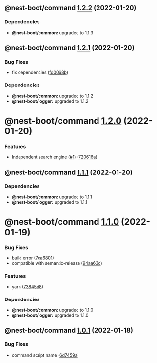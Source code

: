 ## @nest-boot/command [1.2.2](https://github.com/d4rkcr0w/nest-boot/compare/@nest-boot/command@1.2.1...@nest-boot/command@1.2.2) (2022-01-20)





### Dependencies

* **@nest-boot/common:** upgraded to 1.1.3

## @nest-boot/command [1.2.1](https://github.com/d4rkcr0w/nest-boot/compare/@nest-boot/command@1.2.0...@nest-boot/command@1.2.1) (2022-01-20)


### Bug Fixes

* fix dependencies ([fd0068b](https://github.com/d4rkcr0w/nest-boot/commit/fd0068b0842bb0001038dca8b6375d464dd89ed6))





### Dependencies

* **@nest-boot/common:** upgraded to 1.1.2
* **@nest-boot/logger:** upgraded to 1.1.2

# @nest-boot/command [1.2.0](https://github.com/d4rkcr0w/nest-boot/compare/@nest-boot/command@1.1.1...@nest-boot/command@1.2.0) (2022-01-20)


### Features

* Independent search engine ([#1](https://github.com/d4rkcr0w/nest-boot/issues/1)) ([720616a](https://github.com/d4rkcr0w/nest-boot/commit/720616aa01bf769b57e77ec444a2e00f4b785a52))

## @nest-boot/command [1.1.1](https://github.com/d4rkcr0w/nest-boot/compare/@nest-boot/command@1.1.0...@nest-boot/command@1.1.1) (2022-01-20)





### Dependencies

* **@nest-boot/common:** upgraded to 1.1.1
* **@nest-boot/logger:** upgraded to 1.1.1

# @nest-boot/command [1.1.0](https://github.com/d4rkcr0w/nest-boot/compare/@nest-boot/command@1.0.1...@nest-boot/command@1.1.0) (2022-01-19)


### Bug Fixes

* build error ([7ea6801](https://github.com/d4rkcr0w/nest-boot/commit/7ea6801200bf4869d17461769335d8887388657c))
* compatible with semantic-release ([94aa63c](https://github.com/d4rkcr0w/nest-boot/commit/94aa63cd1f8f7c850a71180ac6cdc300234a78d1))


### Features

* yarn ([73845d8](https://github.com/d4rkcr0w/nest-boot/commit/73845d8f3b2038c1814faa86b6170bc9a05502aa))





### Dependencies

* **@nest-boot/common:** upgraded to 1.1.0
* **@nest-boot/logger:** upgraded to 1.1.0

## @nest-boot/command [1.0.1](https://github.com/d4rkcr0w/nest-boot/compare/@nest-boot/command@1.0.0...@nest-boot/command@1.0.1) (2022-01-18)


### Bug Fixes

* command script name ([6d7459a](https://github.com/d4rkcr0w/nest-boot/commit/6d7459a10b1fd5c155ff2e43d4c27e4c9fdfe2b1))
